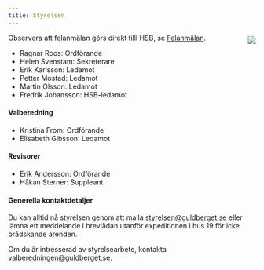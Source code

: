 ```yaml
---
title: Styrelsen
---
```

<img style="float:right; margin:5px 0 5px 15px; max-width: 45%;" src="../user/pages/05.kontakt/01.styrelsen/photo_09.jpg">

Observera att felanmälan görs direkt tilll HSB, se [Felanmälan](/medlem/felanmaelan).

- Ragnar Roos: Ordförande
- Helen Svenstam: Sekreterare
- Erik Karlsson: Ledamot
- Petter Mostad: Ledamot
- Martin Olsson: Ledamot
- Fredrik Johansson: HSB-ledamot

#### Valberedning

- Kristina From: Ordförande
- Elisabeth Gibsson: Ledamot

#### Revisorer

- Erik Andersson: Ordförande
- Håkan Sterner: Suppleant

#### Generella kontaktdetaljer

Du kan alltid nå styrelsen genom att maila
[styrelsen@guldberget.se](mailto:styrelsen@guldberget.se) eller lämna ett meddelande i brevlådan utanför expeditionen i hus 19 för icke brådskande ärenden.

Om du är intresserad av styrelsearbete, kontakta [valberedningen@guldberget.se](mailto:valberedningen@guldberget.se).